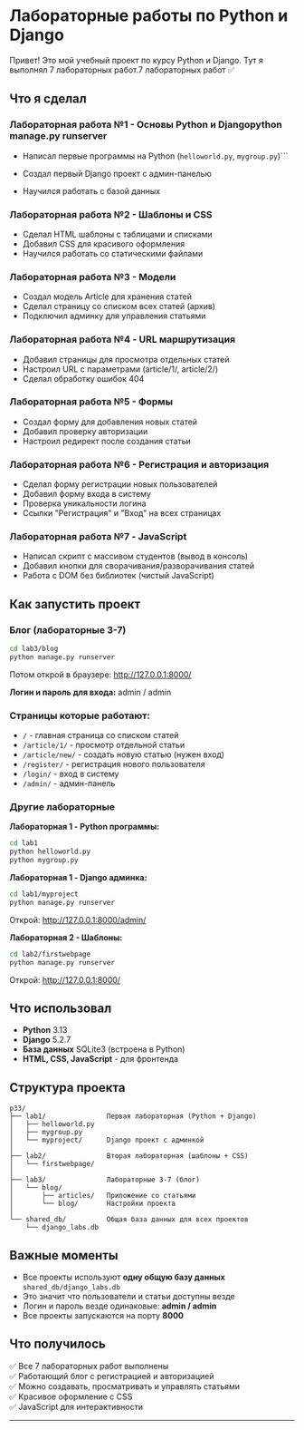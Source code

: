 # Лабораторные работы по Python и Django



Привет! Это мой учебный проект по курсу Python и Django. Тут я выполнял 7 лабораторных работ.7 лабораторных работ ✅



## Что я сделал

### Лабораторная работа №1 - Основы Python и Djangopython manage.py runserver

- Написал первые программы на Python (`helloworld.py`, `mygroup.py`)```

- Создал первый Django проект с админ-панелью

- Научился работать с базой данных


### Лабораторная работа №2 - Шаблоны и CSS
- Сделал HTML шаблоны с таблицами и списками
- Добавил CSS для красивого оформления
- Научился работать со статическими файлами

### Лабораторная работа №3 - Модели
- Создал модель Article для хранения статей
- Сделал страницу со списком всех статей (архив)
- Подключил админку для управления статьями

### Лабораторная работа №4 - URL маршрутизация
- Добавил страницы для просмотра отдельных статей
- Настроил URL с параметрами (article/1/, article/2/)
- Сделал обработку ошибок 404

### Лабораторная работа №5 - Формы
- Создал форму для добавления новых статей
- Добавил проверку авторизации
- Настроил редирект после создания статьи

### Лабораторная работа №6 - Регистрация и авторизация
- Сделал форму регистрации новых пользователей
- Добавил форму входа в систему
- Проверка уникальности логина
- Ссылки "Регистрация" и "Вход" на всех страницах

### Лабораторная работа №7 - JavaScript
- Написал скрипт с массивом студентов (вывод в консоль)
- Добавил кнопки для сворачивания/разворачивания статей
- Работа с DOM без библиотек (чистый JavaScript)

## Как запустить проект

### Блог (лабораторные 3-7)
```bash
cd lab3/blog
python manage.py runserver
```
Потом открой в браузере: http://127.0.0.1:8000/

**Логин и пароль для входа:** admin / admin

### Страницы которые работают:
- `/` - главная страница со списком статей
- `/article/1/` - просмотр отдельной статьи
- `/article/new/` - создать новую статью (нужен вход)
- `/register/` - регистрация нового пользователя
- `/login/` - вход в систему
- `/admin/` - админ-панель

### Другие лабораторные

**Лабораторная 1 - Python программы:**
```bash
cd lab1
python helloworld.py
python mygroup.py
```

**Лабораторная 1 - Django админка:**
```bash
cd lab1/myproject
python manage.py runserver
```
Открой: http://127.0.0.1:8000/admin/

**Лабораторная 2 - Шаблоны:**
```bash
cd lab2/firstwebpage
python manage.py runserver
```
Открой: http://127.0.0.1:8000/

## Что использовал

- **Python** 3.13
- **Django** 5.2.7
- **База данных** SQLite3 (встроена в Python)
- **HTML, CSS, JavaScript** - для фронтенда

## Структура проекта

```
p33/
├── lab1/               Первая лабораторная (Python + Django)
│   ├── helloworld.py
│   ├── mygroup.py
│   └── myproject/      Django проект с админкой
│
├── lab2/               Вторая лабораторная (шаблоны + CSS)
│   └── firstwebpage/
│
├── lab3/               Лабораторные 3-7 (блог)
│   └── blog/
│       ├── articles/   Приложение со статьями
│       └── blog/       Настройки проекта
│
└── shared_db/          Общая база данных для всех проектов
    └── django_labs.db
```

## Важные моменты

- Все проекты используют **одну общую базу данных** `shared_db/django_labs.db`
- Это значит что пользователи и статьи доступны везде
- Логин и пароль везде одинаковые: **admin / admin**
- Все проекты запускаются на порту **8000**

## Что получилось

✅ Все 7 лабораторных работ выполнены  
✅ Работающий блог с регистрацией и авторизацией  
✅ Можно создавать, просматривать и управлять статьями  
✅ Красивое оформление с CSS  
✅ JavaScript для интерактивности

---
